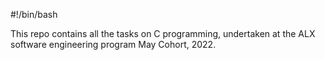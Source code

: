 #!/bin/bash

This repo contains all the tasks on C programming, undertaken at the ALX software engineering program May Cohort, 2022.
